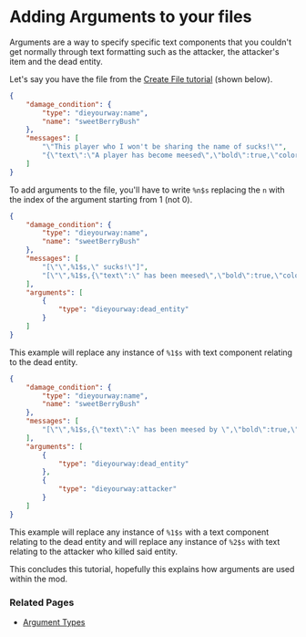 # Adding Arguments to your files

Arguments are a way to specify specific text components that you couldn't get normally through text formatting such as the attacker, the attacker's item and the dead entity.

Let's say you have the file from the [Create File tutorial](create_file.md) (shown below).
```json
{
    "damage_condition": {
        "type": "dieyourway:name",
        "name": "sweetBerryBush"
    },
    "messages": [
        "\"This player who I won't be sharing the name of sucks!\"",
        "{\"text\":\"A player has become meesed\",\"bold\":true,\"color\":\"dark_red\"}"
    ]
}
```

To add arguments to the file, you'll have to write `%n$s` replacing the `n` with the index of the argument starting from 1 (not 0).

```json
{
    "damage_condition": {
        "type": "dieyourway:name",
        "name": "sweetBerryBush"
    },
    "messages": [
        "[\"\",%1$s,\" sucks!\"]",
        "[\"\",%1$s,{\"text\":\" has been meesed\",\"bold\":true,\"color\":\"dark_red\"}]"
    ],
    "arguments": [
        {
            "type": "dieyourway:dead_entity"
        }
    ]
}
```
This example will replace any instance of `%1$s` with text component relating to the dead entity.

```json
{
    "damage_condition": {
        "type": "dieyourway:name",
        "name": "sweetBerryBush"
    },
    "messages": [
        "[\"\",%1$s,{\"text\":\" has been meesed by \",\"bold\":true,\"color\":\"dark_red\"},%2$s]"
    ],
    "arguments": [
        {
            "type": "dieyourway:dead_entity"
        },
        {
            "type": "dieyourway:attacker"
        }
    ]
}
```
This example will replace any instance of `%1$s` with a text component relating to the dead entity and will replace any instance of `%2$s` with text relating to the attacker who killed said entity.

This concludes this tutorial, hopefully this explains how arguments are used within the mod.

### Related Pages
- [Argument Types](../argument_types.md)